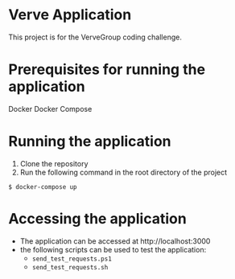 # Verve Application
This project is for the VerveGroup coding challenge.

# Prerequisites for running the application
Docker
Docker Compose

# Running the application
1. Clone the repository
2. Run the following command in the root directory of the project

```
$ docker-compose up
```

# Accessing the application
- The application can be accessed at http://localhost:3000
- the following scripts can be used to test the application:
  - `send_test_requests.ps1`
  - `send_test_requests.sh`
